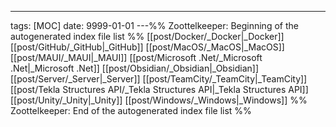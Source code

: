 ---
tags: [MOC]
date: 9999-01-01
---%% Zoottelkeeper: Beginning of the autogenerated index file list  %%
 [[post/Docker/_Docker|_Docker]]
 [[post/GitHub/_GitHub|_GitHub]]
 [[post/MacOS/_MacOS|_MacOS]]
 [[post/MAUI/_MAUI|_MAUI]]
 [[post/Microsoft .Net/_Microsoft .Net|_Microsoft .Net]]
 [[post/Obsidian/_Obsidian|_Obsidian]]
 [[post/Server/_Server|_Server]]
 [[post/TeamCity/_TeamCity|_TeamCity]]
 [[post/Tekla Structures API/_Tekla Structures API|_Tekla Structures API]]
 [[post/Unity/_Unity|_Unity]]
 [[post/Windows/_Windows|_Windows]]
%% Zoottelkeeper: End of the autogenerated index file list  %%
